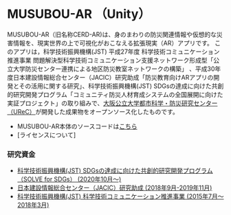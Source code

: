 # MUSUBOU-AR （Unity）

MUSUBOU-AR（旧名称CERD-AR)は、身のまわりの防災関連情報や仮想的な災害情報を、現実世界の上で可視化がおこなえる拡張現実（AR）アプリです。 このアプリは，科学技術振興機構(JST) 平成27年度 科学技術コミュニケーション推進事業 問題解決型科学技術コミュニケーション支援ネットワーク形成型「公立大学防災センター連携による地区防災教室ネットワークの構築」 、平成30年度日本建設情報総合センター（JACIC）研究助成「防災教育向けARアプリの開発とその活用に関する研究」、科学技術振興機構(JST) SDGsの達成に向けた共創的研究開発プログラム「コミュニティ防災人材育成システムの全国展開に向けた実証プロジェクト」の取り組みで、[大阪公立大学都市科学・防災研究センター（UReC）](https://www.omu.ac.jp/orp/urec/)が開発した成果物をオープンソース化したものです。

* MUSUBOU-AR本体のソースコードは[こちら](https://bitbucket.org/nro2dai/cerd-ar)
* [ライセンスについて]

### 研究資金 ###

* [科学技術振興機構(JST) SDGsの達成に向けた共創的研究開発プログラム（SOLVE for SDGs） (2020年10月〜)](https://www.jst.go.jp/ristex/solve/project/solution/solution20_mitamurapj.html)
* [日本建設情報総合センター（JACIC）研究助成 (2018年9月-2019年11月)](https://www.jacic.or.jp/josei/itiran_2017.html)
* [科学技術振興機構(JST) 科学技術コミュニケーション推進事業 (2015年7月〜2018年3月)](https://www.jst.go.jp/sis/scenario/list/2020/02/post-19.html)
